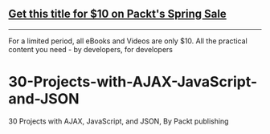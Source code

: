 ## [Get this title for $10 on Packt's Spring Sale](https://www.packt.com/V18032?utm_source=github&utm_medium=packt-github-repo&utm_campaign=spring_10_dollar_2022)
-----
For a limited period, all eBooks and Videos are only $10. All the practical content you need \- by developers, for developers

# 30-Projects-with-AJAX-JavaScript-and-JSON
30 Projects with AJAX, JavaScript, and JSON, By Packt publishing
